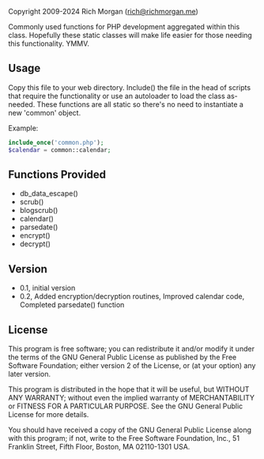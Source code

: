 Copyright 2009-2024 Rich Morgan (rich@richmorgan.me)

Commonly used functions for PHP development aggregated within this class.  Hopefully these static classes will make life easier for those needing this functionality.  YMMV.





Usage
-----
Copy this file to your web directory.  Include() the file in the head of scripts that require the functionality or use an autoloader to load the class as-needed.  These functions are all static so there's no need to instantiate a new 'common' object.

Example:

```php
include_once('common.php');
$calendar = common::calendar;
```


Functions Provided
------------------
 - db_data_escape()
 - scrub()
 - blogscrub()
 - calendar()
 - parsedate()
 - encrypt()
 - decrypt()


Version
-------
 - 0.1, initial version
 - 0.2, Added encryption/decryption routines, Improved calendar code, Completed parsedate() function


License
-------
This program is free software; you can redistribute it and/or modify it under the terms of the GNU General Public License as published by the Free Software Foundation; either version 2 of the License, or (at your option) any later version.

This program is distributed in the hope that it will be useful, but WITHOUT ANY WARRANTY; without even the implied warranty of MERCHANTABILITY or FITNESS FOR A PARTICULAR PURPOSE.  See the GNU General Public License for more details.

You should have received a copy of the GNU General Public License along with this program; if not, write to the Free Software Foundation, Inc., 51 Franklin Street, Fifth Floor, Boston, MA 02110-1301 USA.
